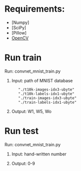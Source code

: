 Requirements:
====================
- [Numpy]
- [SciPy]
- [Pillow]
- [OpenCV](http://opencv.org/downloads.html)

Run train
================

Run: convnet_mnist_train.py

1. Input: path of MNIST database

		  "./t10k-images-idx3-ubyte"
		  "./t10k-labels-idx1-ubyte"
		  "./train-images-idx3-ubyte"
		  "./train-labels-idx1-ubyte"
		  
		  

2. Output: W1, W5, Wo

Run test
================

Run: convnet_mnist_train.py

1. Input: hand-written number 

2. Output: 0-9
